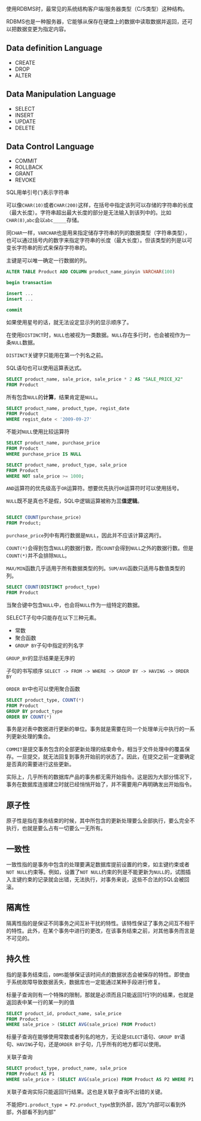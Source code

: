 使用RDBMS时，最常见的系统结构客户端/服务器类型（C/S类型）这种结构。

RDBMS也是一种服务器，它能够从保存在硬盘上的数据中读取数据并返回，还可以把数据变更为指定内容。

## Data definition Language

- CREATE
- DROP
- ALTER

## Data Manipulation Language

- SELECT
- INSERT
- UPDATE
- DELETE

## Data Control Language

- COMMIT
- ROLLBACK
- GRANT
- REVOKE

SQL用单引号(')表示字符串

可以像`CHAR(10)`或者`CHAR(200)`这样，在括号中指定该列可以存储的字符串的长度（最大长度）。字符串超出最大长度的部分是无法输入到该列中的。比如`CHAR(8)`,`abc`会以`abc_____`存储。

同`CHAR`一样，`VARCHAR`也是用来指定储存字符串的列的数据类型（字符串类型），也可以通过括号内的数字来指定字符串的长度（最大长度）。但该类型的列是以可变长字符串的形式来保存字符串的。

主键是可以唯一确定一行数据的列。

```sql
ALTER TABLE Product ADD COLUMN product_name_pinyin VARCHAR(100)
```

```sql
begin transaction

insert ...
insert ...

commit
```

如果使用星号的话，就无法设定显示列的显示顺序了。

在使用`DISTINCT`时，`NULL`也被视为一类数据。`NULL`存在多行时，也会被视作为一条`NULL`数据。

`DISTINCT`关键字只能用在第一个列名之前。

SQL语句也可以使用运算表达式。

```sql
SELECT product_name, sale_price, sale_price * 2 AS "SALE_PRICE_X2"
FROM Product
```

所有包含`NULL`的**计算**，结果肯定是`NULL`。

```sql
SELECT product_name, product_type, regist_date
FROM Product
WHERE regist_date < '2009-09-27'
```

不能对`NULL`使用比较运算符

```sql
SELECT product_name, purchase_price
FROM Product
WHERE purchase_price IS NULL
```

```sql
SELECT product_name, product_type, sale_price
FROM Product
WHERE NOT sale_price >= 1000;
```

`AND`运算符的优先级高于`OR`运算符。想要优先执行`OR`运算符时可以使用括号。

`NULL`既不是真也不是假，SQL中逻辑运算被称为**三值逻辑**。

```sql

SELECT COUNT(purchase_price)
FROM Product;

```

`purchase_price`列中有两行数据是`NULL`，因此并不应该计算这两行。

`COUNT(*)`会得到包含`NULL`的数据行数，而`COUNT`会得到`NULL`之外的数据行数。但是`COUNT(*)`并不会排除`NULL`。

`MAX/MIN`函数几乎适用于所有数据类型的列。`SUM/AVG`函数只适用与数值类型的列。

```sql
SELECT COUNT(DISTINCT product_type)
FROM Product
```

当聚合键中包含`NULL`中，也会将`NULL`作为一组特定的数据。

SELECT子句中只能存在以下三种元素。

- 常数
- 聚合函数
- `GROUP BY`子句中指定的列名字

`GROUP_BY`的显示结果是无序的

子句的书写顺序
`SELECT -> FROM -> WHERE -> GROUP BY -> HAVING -> ORDER BY`

`ORDER BY`中也可以使用聚合函数
```sql
SELECT product_type, COUNT(*)
FROM Product
GROUP BY product_type
ORDER BY COUNT(*)
```

事务是对表中数据进行更新的单位。事务就是需要在同一个处理单元中执行的一系列更新处理的集合。

`COMMIT`是提交事务包含的全部更新处理的结束命令，相当于文件处理中的覆盖保存。一旦提交，就无法回复到事务开始前的状态了。因此，在提交之前一定要确定是否真的需要进行这些更新。

实际上，几乎所有的数据库产品的事务都无需开始指令。这是因为大部分情况下，事务在数据库连接建立时就已经悄悄开始了，并不需要用户再明确发出开始指令。

## 原子性

原子性是指在事务结束的时候，其中所包含的更新处理要么全部执行，要么完全不执行，也就是要么占有一切要么一无所有。

## 一致性

一致性指的是事务中包含的处理要满足数据库提前设置的约束，如主键约束或者`NOT NULL`约束等。例如，设置了`NOT NULL`约束的列是不能更新为`NULL`的，试图插入主键约束的记录就会出错，无法执行，对事务来说，这些不合法的SQL会被回滚。

## 隔离性

隔离性指的是保证不同事务之间互补干扰的特性。该特性保证了事务之间互不相干的特性。此外，在某个事务中进行的更改，在该事务结束之前，对其他事务而言是不可见的。

## 持久性
指的是事务结束后，`DBMS`能够保证该时间点的数据状态会被保存的特性。即使由于系统故障导致数据丢失，数据库也一定能通过某种手段进行修复。

标量子查询则有一个特殊的限制，那就是必须而且只能返回1行1列的结果，也就是返回表中某一行的某一列的值

```sql
SELECT product_id, product_name, sale_price
FROM Product
WHERE sale_price > (SELECT AVG(sale_price) FROM Product)
```

标量子查询在能够使用常数或者列名的地方，无论是`SELECT`语句、`GROUP BY`语句、`HAVING`子句，还是`ORDER BY`子句，几乎所有的地方都可以使用。

关联子查询

```sql
SELECT product_type, product_name, sale_price
FROM Product AS P1
WHERE sale_price > (SELECT AVG(sale_price) FROM Product AS P2 WHERE P1.product_type = P2.product_type) GROUP BY product_type);
```

关联子查询实际只能返回1行结果。这也是关联子查询不出错的关键。

不能把`P1.product_type = P2.product_type`放到外部，因为“内部可以看到外部，外部看不到内部”
